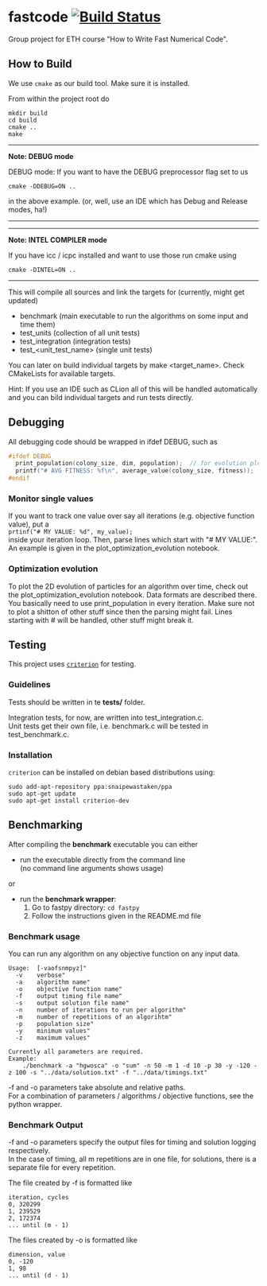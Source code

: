 # fastcode  [![Build Status](https://travis-ci.com/matthaeusheer/fastcode.svg?branch=master)](https://travis-ci.com/matthaeusheer/fastcode)

Group project for ETH course "How to Write Fast Numerical Code".

## How to Build
We use ```cmake``` as our build tool. Make sure it is installed.

From within the project root do
```
mkdir build
cd build
cmake ..
make
```

---
**Note: DEBUG mode**


DEBUG mode: If you want to have the DEBUG preprocessor flag set to us
```
cmake -DDEBUG=ON ..
```
in the above example. (or, well, use an IDE which has Debug and Release modes, ha!)

---
---
**Note: INTEL COMPILER mode**


If you have icc / icpc installed and want to use those run cmake using
```
cmake -DINTEL=ON ..
```

---


This will compile all sources and link the targets for (currently, might get updated)
- benchmark (main executable to run the algorithms on some input and time them)
- test_units (collection of all unit tests)
- test_integration (integration tests)
- test_<unit_test_name> (single unit tests)

You can later on build individual targets by make <target_name>. Check CMakeLists for available targets.

Hint: If you use an IDE such as CLion all of this will be handled automatically and you can bild individual
targets and run tests directly.

## Debugging

All debugging code should be wrapped in ifdef DEBUG, such as
```c
#ifdef DEBUG
  print_population(colony_size, dim, population);  // for evolution plot
  printf("# AVG FITNESS: %f\n", average_value(colony_size, fitness));  // for fitness plot
#endif
```

### Monitor single values
If you want to track one value over say all iterations (e.g. objective function value), 
put a  
```prtinf("# MY VALUE: %d", my_value);```  
inside your iteration loop. Then, parse lines which start with "# MY VALUE:".  
An example is given in the plot_optimization_evolution notebook.  

### Optimization evolution
To plot the 2D evolution of particles for an algorithm over time, 
check out the plot_optimization_evolution notebook. Data formats are described there. 
You basically need to use print_population in every iteration. Make sure not to 
plot a shitton of other stuff since then the parsing might fail. Lines starting with # will be handled, other stuff might break it.

## Testing

This project uses [`criterion`](https://github.com/Snaipe/Criterion) for testing.  


### Guidelines
Tests should be written in te **tests/** folder.  

Integration tests, for now, are written into test_integration.c.  
Unit tests get their own file, i.e. benchmark.c will be tested in test_benchmark.c.


### Installation

`criterion` can be installed on debian based distributions using:

```
sudo add-apt-repository ppa:snaipewastaken/ppa
sudo apt-get update
sudo apt-get install criterion-dev
```

## Benchmarking

After compiling the **benchmark** executable you can either
- run the executable directly from the command line  
(no command line arguments shows usage)  

or

- run the **benchmark wrapper**:
  1) Go to fastpy directory: ```cd fastpy```
  2) Follow the instructions given in the README.md file  

### Benchmark usage
You can run any algorithm on any objective function on any input data.

```
Usage:  [-vaofsnmpyz]"                              
  -v    verbose"                                      
  -a    algorithm name"                               
  -o    objective function name"                      
  -f    output timing file name"                      
  -s    output solution file name"                    
  -n    number of iterations to run per algorithm"    
  -m    number of repetitions of an algorihtm"        
  -p    population size"                              
  -y    minimum values"                               
  -z    maximum values"                               
                                                 
Currently all parameters are required.             
Example:                                             
    ./benchmark -a "hgwosca" -o "sum" -n 50 -m 1 -d 10 -p 30 -y -120 -z 100 -s "../data/solution.txt" -f "../data/timings.txt" 
```
-f and -o parameters take absolute and relative paths.  
For a combination of parameters / algorithms / objective functions, see the python wrapper.

### Benchmark Output
\-f and \-o parameters specify the output files for timing and solution logging respectively.  
In the case of timing, all m repetitions are in one file, for solutions, there is a separate file for every repetition.

The file created by \-f is formatted like
```
iteration, cycles
0, 320299
1, 239529
2, 172374
... until (m - 1)  
```
The files created by \-o is formatted like 
```
dimension, value
0, -120
1, 98
... until (d - 1)  
```